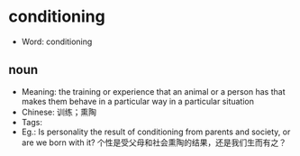 # conditioning

- Word: conditioning

## noun

- Meaning: the training or experience that an animal or a person has that makes them behave in a particular way in a particular situation
- Chinese: 训练；熏陶
- Tags: 
- Eg.: Is personality the result of conditioning from parents and society, or are we born with it? 个性是受父母和社会熏陶的结果，还是我们生而有之？

